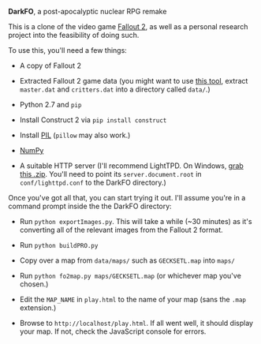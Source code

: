 **DarkFO**, a post-apocalyptic nuclear RPG remake

This is a clone of the video game [Fallout 2](http://en.wikipedia.org/wiki/Fallout_2), as well as a personal research project into the feasibility of doing such.

To use this, you'll need a few things:

- A copy of Fallout 2

- Extracted Fallout 2 game data (you might want to use [this tool](http://www.nma-fallout.com/downloads.php?do=file&id=661), extract `master.dat` and `critters.dat` into a directory called `data/`.)

- Python 2.7 and `pip`

- Install Construct 2 via `pip install construct`

- Install [PIL](http://www.pythonware.com/products/pil/) (`pillow` may also work.)

- [NumPy](http://www.numpy.org/)

- A suitable HTTP server (I'll recommend LightTPD. On Windows, [grab this .zip](http://en.wlmp-project.net/downloads.php?cat=lighty). You'll need to point its `server.document.root` in `conf/lighttpd.conf` to the DarkFO directory.)

Once you've got all that, you can start trying it out. I'll assume you're in a command prompt inside the the DarkFO directory:

- Run `python exportImages.py`. This will take a while (~30 minutes) as it's converting all of the relevant images from the Fallout 2 format.

- Run `python buildPRO.py`

- Copy over a map from `data/maps/` such as `GECKSETL.map` into `maps/`

- Run `python fo2map.py maps/GECKSETL.map` (or whichever map you've chosen.)

- Edit the `MAP_NAME` in `play.html` to the name of your map (sans the `.map` extension.)

- Browse to `http://localhost/play.html`. If all went well, it should display your map. If not, check the JavaScript console for errors.